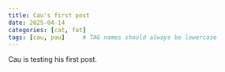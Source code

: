 ```yaml
---
title: Cau's first post
date: 2025-04-14
categories: [cat, fat]
tags: [cau, pau]     # TAG names should always be lowercase
---
```


Cau is testing his first post.
